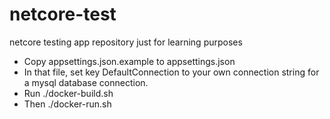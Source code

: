 # netcore-test
netcore testing app repository just for learning purposes

* Copy appsettings.json.example to appsettings.json 
* In that file, set key DefaultConnection to your own connection string for a mysql database connection.
* Run ./docker-build.sh
* Then ./docker-run.sh
